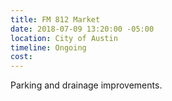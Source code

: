 ```yaml
---
title: FM 812 Market
date: 2018-07-09 13:20:00 -05:00
location: City of Austin
timeline: Ongoing
cost: 
---
```


Parking and drainage improvements.